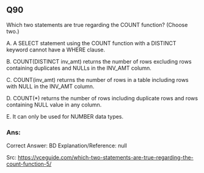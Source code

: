 ## Q90

Which two statements are true regarding the COUNT function? (Choose two.)

A. A SELECT statement using the COUNT function with a DISTINCT keyword cannot have a WHERE clause.

B. COUNT(DISTINCT inv_amt) returns the number of rows excluding rows containing duplicates and NULLs in the INV_AMT column.

C. COUNT(inv_amt) returns the number of rows in a table including rows with NULL in the INV_AMT column.

D. COUNT(*) returns the number of rows including duplicate rows and rows containing NULL value in any column.

E. It can only be used for NUMBER data types.

### Ans: 

Correct Answer: BD
Explanation/Reference: null

Src: https://vceguide.com/which-two-statements-are-true-regarding-the-count-function-5/